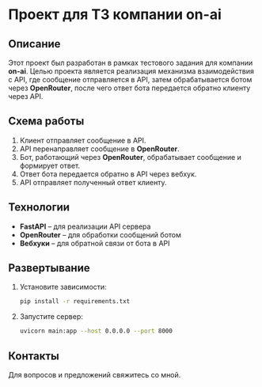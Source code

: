 # Проект для ТЗ компании on-ai

## Описание
Этот проект был разработан в рамках тестового задания для компании **on-ai**. Целью проекта является реализация механизма взаимодействия с API, где сообщение отправляется в API, затем обрабатывается ботом через **OpenRouter**, после чего ответ бота передается обратно клиенту через API.

## Схема работы
1. Клиент отправляет сообщение в API.
2. API перенаправляет сообщение в **OpenRouter**.
3. Бот, работающий через **OpenRouter**, обрабатывает сообщение и формирует ответ.
4. Ответ бота передается обратно в API через вебхук.
5. API отправляет полученный ответ клиенту.

## Технологии
- **FastAPI** – для реализации API сервера
- **OpenRouter** – для обработки сообщений ботом
- **Вебхуки** – для обратной связи от бота в API

## Развертывание
1. Установите зависимости:
   ```bash
   pip install -r requirements.txt
   ```
2. Запустите сервер:
   ```bash
   uvicorn main:app --host 0.0.0.0 --port 8000
   ```

## Контакты
Для вопросов и предложений свяжитесь со мной.


